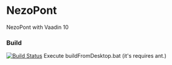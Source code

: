# NezoPont
NezoPont with Vaadin 10

### Build
[![Build Status](https://dev.azure.com/imre9616/nezo_pont/_apis/build/status/nezo_pont?branchName=master)](https://dev.azure.com/imre9616/nezo_pont/_build/latest?definitionId=1&branchName=master)
Execute buildFromDesktop.bat (it's requires ant.)
